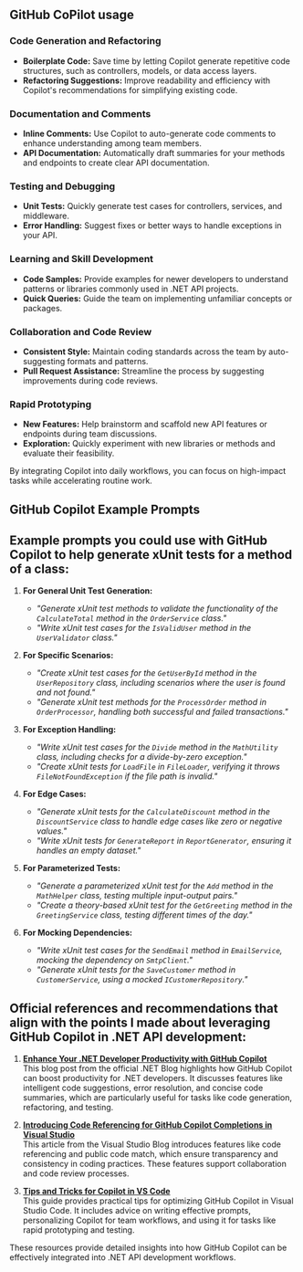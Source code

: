 ## GitHub CoPilot usage

### Code Generation and Refactoring
- **Boilerplate Code:** Save time by letting Copilot generate repetitive code structures, such as controllers, models, or data access layers.
- **Refactoring Suggestions:** Improve readability and efficiency with Copilot's recommendations for simplifying existing code.

### Documentation and Comments
- **Inline Comments:** Use Copilot to auto-generate code comments to enhance understanding among team members.
- **API Documentation:** Automatically draft summaries for your methods and endpoints to create clear API documentation.

### Testing and Debugging
- **Unit Tests:** Quickly generate test cases for controllers, services, and middleware.
- **Error Handling:** Suggest fixes or better ways to handle exceptions in your API.

### Learning and Skill Development
- **Code Samples:** Provide examples for newer developers to understand patterns or libraries commonly used in .NET API projects.
- **Quick Queries:** Guide the team on implementing unfamiliar concepts or packages.

### Collaboration and Code Review
- **Consistent Style:** Maintain coding standards across the team by auto-suggesting formats and patterns.
- **Pull Request Assistance:** Streamline the process by suggesting improvements during code reviews.

### Rapid Prototyping
- **New Features:** Help brainstorm and scaffold new API features or endpoints during team discussions.
- **Exploration:** Quickly experiment with new libraries or methods and evaluate their feasibility.

By integrating Copilot into daily workflows, you can focus on high-impact tasks while accelerating routine work.

## GitHub Copilot Example Prompts

## Example prompts you could use with GitHub Copilot to help generate xUnit tests for a method of a class:

1. **For General Unit Test Generation:**
   - _"Generate xUnit test methods to validate the functionality of the `CalculateTotal` method in the `OrderService` class."_  
   - _"Write xUnit test cases for the `IsValidUser` method in the `UserValidator` class."_  

2. **For Specific Scenarios:**
   - _"Create xUnit test cases for the `GetUserById` method in the `UserRepository` class, including scenarios where the user is found and not found."_  
   - _"Generate xUnit test methods for the `ProcessOrder` method in `OrderProcessor`, handling both successful and failed transactions."_  

3. **For Exception Handling:**
   - _"Write xUnit test cases for the `Divide` method in the `MathUtility` class, including checks for a divide-by-zero exception."_  
   - _"Create xUnit tests for `LoadFile` in `FileLoader`, verifying it throws `FileNotFoundException` if the file path is invalid."_  

4. **For Edge Cases:**
   - _"Generate xUnit tests for the `CalculateDiscount` method in the `DiscountService` class to handle edge cases like zero or negative values."_  
   - _"Write xUnit tests for `GenerateReport` in `ReportGenerator`, ensuring it handles an empty dataset."_  

5. **For Parameterized Tests:**
   - _"Generate a parameterized xUnit test for the `Add` method in the `MathHelper` class, testing multiple input-output pairs."_  
   - _"Create a theory-based xUnit test for the `GetGreeting` method in the `GreetingService` class, testing different times of the day."_  

6. **For Mocking Dependencies:**
   - _"Write xUnit test cases for the `SendEmail` method in `EmailService`, mocking the dependency on `SmtpClient`."_  
   - _"Generate xUnit tests for the `SaveCustomer` method in `CustomerService`, using a mocked `ICustomerRepository`."_


## Official references and recommendations that align with the points I made about leveraging GitHub Copilot in .NET API development:

1. **[Enhance Your .NET Developer Productivity with GitHub Copilot](https://devblogs.microsoft.com/dotnet/enhance-your-dotnet-developer-productivity-with-github-copilot/)**  
   This blog post from the official .NET Blog highlights how GitHub Copilot can boost productivity for .NET developers. It discusses features like intelligent code suggestions, error resolution, and concise code summaries, which are particularly useful for tasks like code generation, refactoring, and testing.

2. **[Introducing Code Referencing for GitHub Copilot Completions in Visual Studio](https://devblogs.microsoft.com/visualstudio/introducing-code-referencing-for-github-copilot-completions-in-visual-studio/)**  
   This article from the Visual Studio Blog introduces features like code referencing and public code match, which ensure transparency and consistency in coding practices. These features support collaboration and code review processes.

3. **[Tips and Tricks for Copilot in VS Code](https://code.visualstudio.com/docs/copilot/copilot-tips-and-tricks)**  
   This guide provides practical tips for optimizing GitHub Copilot in Visual Studio Code. It includes advice on writing effective prompts, personalizing Copilot for team workflows, and using it for tasks like rapid prototyping and testing.

These resources provide detailed insights into how GitHub Copilot can be effectively integrated into .NET API development workflows.
